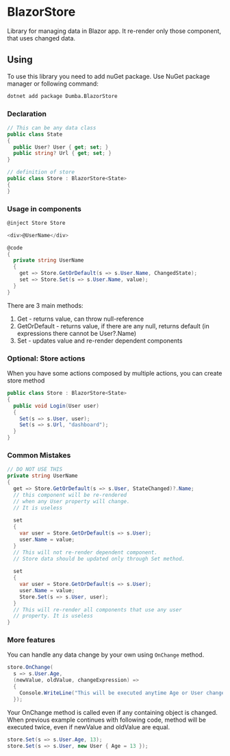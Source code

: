 # BlazorStore

Library for managing data in Blazor app. It re-render only those component, that uses changed data.

## Using

To use this library you need to add nuGet package. Use NuGet package manager or following command:

```bash
dotnet add package Dumba.BlazorStore
```

### Declaration

```csharp
// This can be any data class
public class State
{
  public User? User { get; set; }
  public string? Url { get; set; }
}

// definition of store
public class Store : BlazorStore<State>
{
}
```

### Usage in components

```csharp
@inject Store Store

<div>@UserName</div>

@code
{
  private string UserName
  {
    get => Store.GetOrDefault(s => s.User.Name, ChangedState);
    set => Store.Set(s => s.User.Name, value);
  }
}
```

There are 3 main methods:
1. Get - returns value, can throw null-reference
2. GetOrDefault - returns value, if there are any null, returns default (in expressions there cannot be User?.Name)
3. Set - updates value and re-render dependent components

### Optional: Store actions

When you have some actions composed by multiple actions, you can create store method

```csharp
public class Store : BlazorStore<State>
{
  public void Login(User user)
  {
    Set(s => s.User, user);
    Set(s => s.Url, "dashboard");
  }
}
```

### Common Mistakes

```csharp
// DO NOT USE THIS
private string UserName
{
  get => Store.GetOrDefault(s => s.User, StateChanged)?.Name;
  // this component will be re-rendered 
  // when any User property will change.
  // It is useless
  
  set
  {
    var user = Store.GetOrDefault(s => s.User);
    user.Name = value;
  }
  // This will not re-render dependent component. 
  // Store data should be updated only through Set method.
  
  set
  {
    var user = Store.GetOrDefault(s => s.User);
    user.Name = value;
    Store.Set(s => s.User, user);
  }
  // This will re-render all components that use any user
  // property. It is useless
}
```

### More features

You can handle any data change by your own using `OnChange` method.

```csharp
store.OnChange(
  s => s.User.Age, 
  (newValue, oldValue, changeExpression) =>
  {
    Console.WriteLine("This will be executed anytime Age or User changes");
  });
```

Your OnChange method is called even if any containing object is changed. When previous example continues with following code, method will be executed twice, even if newValue and oldValue are equal. 

```csharp
store.Set(s => s.User.Age, 13);
store.Set(s => s.User, new User { Age = 13 });
```
